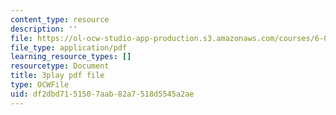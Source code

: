 ```yaml
---
content_type: resource
description: ''
file: https://ol-ocw-studio-app-production.s3.amazonaws.com/courses/6-01sc-introduction-to-electrical-engineering-and-computer-science-i-spring-2011/df2dbd7151507aab82a7518d5545a2ae_Y9r9dO7KQj4.pdf
file_type: application/pdf
learning_resource_types: []
resourcetype: Document
title: 3play pdf file
type: OCWFile
uid: df2dbd71-5150-7aab-82a7-518d5545a2ae
---
```

